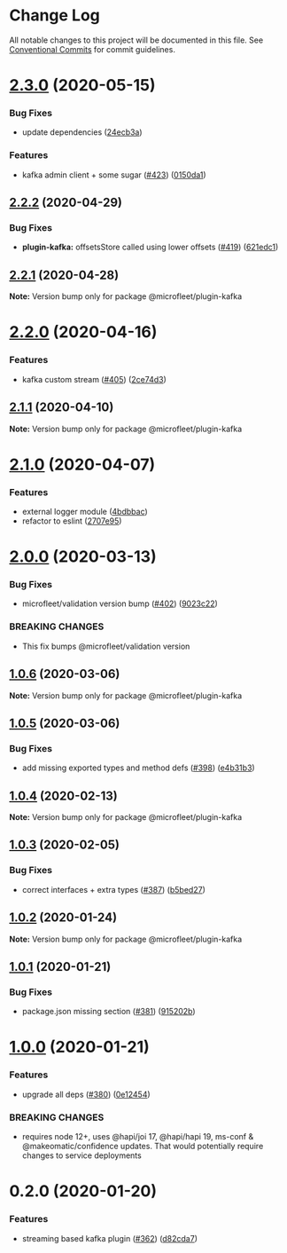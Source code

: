 # Change Log

All notable changes to this project will be documented in this file.
See [Conventional Commits](https://conventionalcommits.org) for commit guidelines.

# [2.3.0](https://github.com/microfleet/core/compare/@microfleet/plugin-kafka@2.2.2...@microfleet/plugin-kafka@2.3.0) (2020-05-15)


### Bug Fixes

* update dependencies ([24ecb3a](https://github.com/microfleet/core/commit/24ecb3ac3597de073095ce54305cc8ec707c1333))


### Features

* kafka admin client + some sugar ([#423](https://github.com/microfleet/core/issues/423)) ([0150da1](https://github.com/microfleet/core/commit/0150da14d9d136b5665f0e76cf82eadebeb1eeda))





## [2.2.2](https://github.com/microfleet/core/compare/@microfleet/plugin-kafka@2.2.1...@microfleet/plugin-kafka@2.2.2) (2020-04-29)


### Bug Fixes

* **plugin-kafka:** offsetsStore called using lower offsets ([#419](https://github.com/microfleet/core/issues/419)) ([621edc1](https://github.com/microfleet/core/commit/621edc135786fe373527a18558e965e1f51e9367))





## [2.2.1](https://github.com/microfleet/core/compare/@microfleet/plugin-kafka@2.2.0...@microfleet/plugin-kafka@2.2.1) (2020-04-28)

**Note:** Version bump only for package @microfleet/plugin-kafka





# [2.2.0](https://github.com/microfleet/core/compare/@microfleet/plugin-kafka@2.1.1...@microfleet/plugin-kafka@2.2.0) (2020-04-16)


### Features

* kafka custom stream ([#405](https://github.com/microfleet/core/issues/405)) ([2ce74d3](https://github.com/microfleet/core/commit/2ce74d3c92f57184acf4f7e8036518acbe8f5319))





## [2.1.1](https://github.com/microfleet/core/compare/@microfleet/plugin-kafka@2.1.0...@microfleet/plugin-kafka@2.1.1) (2020-04-10)

**Note:** Version bump only for package @microfleet/plugin-kafka





# [2.1.0](https://github.com/microfleet/core/compare/@microfleet/plugin-kafka@2.0.0...@microfleet/plugin-kafka@2.1.0) (2020-04-07)


### Features

* external logger module ([4bdbbac](https://github.com/microfleet/core/commit/4bdbbace81de1e3bc6bab6ef21ecaaff6a303ace))
* refactor to eslint ([2707e95](https://github.com/microfleet/core/commit/2707e95559581dd9f0d8efaf375e0f30c846acb9))





# [2.0.0](https://github.com/microfleet/core/compare/@microfleet/plugin-kafka@1.0.6...@microfleet/plugin-kafka@2.0.0) (2020-03-13)


### Bug Fixes

* microfleet/validation version bump ([#402](https://github.com/microfleet/core/issues/402)) ([9023c22](https://github.com/microfleet/core/commit/9023c22123476ea98079df6a1ae6c7039b7508a1))


### BREAKING CHANGES

* This fix bumps @microfleet/validation version





## [1.0.6](https://github.com/microfleet/core/compare/@microfleet/plugin-kafka@1.0.5...@microfleet/plugin-kafka@1.0.6) (2020-03-06)

**Note:** Version bump only for package @microfleet/plugin-kafka





## [1.0.5](https://github.com/microfleet/core/compare/@microfleet/plugin-kafka@1.0.4...@microfleet/plugin-kafka@1.0.5) (2020-03-06)


### Bug Fixes

* add missing exported types and method defs ([#398](https://github.com/microfleet/core/issues/398)) ([e4b31b3](https://github.com/microfleet/core/commit/e4b31b3141662ee3e15c6de6d7a9b2abcdb80777))





## [1.0.4](https://github.com/microfleet/core/compare/@microfleet/plugin-kafka@1.0.3...@microfleet/plugin-kafka@1.0.4) (2020-02-13)

**Note:** Version bump only for package @microfleet/plugin-kafka





## [1.0.3](https://github.com/microfleet/core/compare/@microfleet/plugin-kafka@1.0.2...@microfleet/plugin-kafka@1.0.3) (2020-02-05)


### Bug Fixes

* correct interfaces + extra types ([#387](https://github.com/microfleet/core/issues/387)) ([b5bed27](https://github.com/microfleet/core/commit/b5bed27fb9ca095cda0950e89a9ad831d23b2695))





## [1.0.2](https://github.com/microfleet/core/compare/@microfleet/plugin-kafka@1.0.1...@microfleet/plugin-kafka@1.0.2) (2020-01-24)

**Note:** Version bump only for package @microfleet/plugin-kafka





## [1.0.1](https://github.com/microfleet/core/compare/@microfleet/plugin-kafka@1.0.0...@microfleet/plugin-kafka@1.0.1) (2020-01-21)


### Bug Fixes

* package.json missing section ([#381](https://github.com/microfleet/core/issues/381)) ([915202b](https://github.com/microfleet/core/commit/915202b1f4465b72e1b1469b9aca471c9434f1c6))





# [1.0.0](https://github.com/microfleet/core/compare/@microfleet/plugin-kafka@0.2.0...@microfleet/plugin-kafka@1.0.0) (2020-01-21)


### Features

* upgrade all deps ([#380](https://github.com/microfleet/core/issues/380)) ([0e12454](https://github.com/microfleet/core/commit/0e12454cd78982eaaa77ea68a9fe6597404b702e))


### BREAKING CHANGES

* requires node 12+, uses @hapi/joi 17, @hapi/hapi 19, ms-conf & @makeomatic/confidence updates.
That would potentially require changes to service deployments





# 0.2.0 (2020-01-20)


### Features

* streaming based kafka plugin ([#362](https://github.com/microfleet/core/issues/362)) ([d82cda7](https://github.com/microfleet/core/commit/d82cda7b8d6ccbb2edd9129d5073188394fd4cf3))
